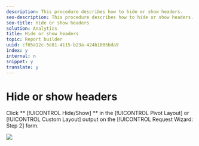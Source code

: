 ```yaml
---
description: This procedure describes how to hide or show headers.
seo-description: This procedure describes how to hide or show headers.
seo-title: Hide or show headers
solution: Analytics
title: Hide or show headers
topic: Report builder
uuid: cf05a12c-5e81-4115-b23a-424b1005bda9
index: y
internal: n
snippet: y
translate: y
---
```


# Hide or show headers

Click ** [!UICONTROL  Hide/Show] ** in the [!UICONTROL  Pivot Layout] or [!UICONTROL  Custom Layout] output on the [!UICONTROL  Request Wizard: Step 2] form. 

![](Graphics/hide_show_header.png) 
